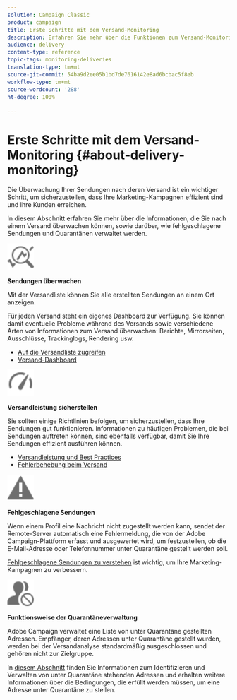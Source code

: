 ```yaml
---
solution: Campaign Classic
product: campaign
title: Erste Schritte mit dem Versand-Monitoring
description: Erfahren Sie mehr über die Funktionen zum Versand-Monitoring in Campaign Classic.
audience: delivery
content-type: reference
topic-tags: monitoring-deliveries
translation-type: tm+mt
source-git-commit: 54ba9d2ee05b1bd7de7616142e8ad6bcbac5f8eb
workflow-type: tm+mt
source-wordcount: '288'
ht-degree: 100%

---
```



# Erste Schritte mit dem Versand-Monitoring {#about-delivery-monitoring}

Die Überwachung Ihrer Sendungen nach deren Versand ist ein wichtiger Schritt, um sicherzustellen, dass Ihre Marketing-Kampagnen effizient sind und Ihre Kunden erreichen.

In diesem Abschnitt erfahren Sie mehr über die Informationen, die Sie nach einem Versand überwachen können, sowie darüber, wie fehlgeschlagene Sendungen und Quarantänen verwaltet werden.

<img src="assets/do-not-localize/icon_monitor.svg" width="60px">

**Sendungen überwachen**

Mit der Versandliste können Sie alle erstellten Sendungen an einem Ort anzeigen.

Für jeden Versand steht ein eigenes Dashboard zur Verfügung. Sie können damit eventuelle Probleme während des Versands sowie verschiedene Arten von Informationen zum Versand überwachen: Berichte, Mirrorseiten, Ausschlüsse, Trackinglogs, Rendering usw.

* [Auf die Versandliste zugreifen](../../delivery/using/list-of-deliveries.md)
* [Versand-Dashboard](../../delivery/using/delivery-dashboard.md)

<img src="assets/do-not-localize/icon_guidelines.svg" width="60px">

**Versandleistung sicherstellen**

Sie sollten einige Richtlinien befolgen, um sicherzustellen, dass Ihre Sendungen gut funktionieren. Informationen zu häufigen Problemen, die bei Sendungen auftreten können, sind ebenfalls verfügbar, damit Sie Ihre Sendungen effizient ausführen können.

* [Versandleistung und Best Practices](../../delivery/using/list-of-deliveries.md)
* [Fehlerbehebung beim Versand ](../../delivery/using/delivery-dashboard.md)

<img src="assets/do-not-localize/icon_failure.svg" width="60px">

**Fehlgeschlagene Sendungen**

Wenn einem Profil eine Nachricht nicht zugestellt werden kann, sendet der Remote-Server automatisch eine Fehlermeldung, die von der Adobe Campaign-Plattform erfasst und ausgewertet wird, um festzustellen, ob die E-Mail-Adresse oder Telefonnummer unter Quarantäne gestellt werden soll.

[Fehlgeschlagene Sendungen zu verstehen](../../delivery/using/understanding-delivery-failures.md) ist wichtig, um Ihre Marketing-Kampagnen zu verbessern.

<img src="assets/do-not-localize/icon_quarantine.svg" width="60px">

**Funktionsweise der Quarantäneverwaltung**

Adobe Campaign verwaltet eine Liste von unter Quarantäne gestellten Adressen. Empfänger, deren Adressen unter Quarantäne gestellt wurden, werden bei der Versandanalyse standardmäßig ausgeschlossen und gehören nicht zur Zielgruppe.

In [diesem Abschnitt](../../delivery/using/understanding-quarantine-management.md) finden Sie Informationen zum Identifizieren und Verwalten von unter Quarantäne stehenden Adressen und erhalten weitere Informationen über die Bedingungen, die erfüllt werden müssen, um eine Adresse unter Quarantäne zu stellen.
